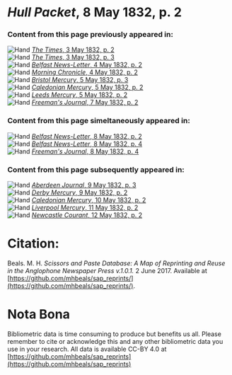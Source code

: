 # *Hull Packet*, 8 May 1832, p. 2  
  
### Content from this page previously appeared in:  
![Hand](http://scissorsandpaste.net/wp-content/uploads/2017/06/smallhandpointer.png) [*The Times*, 3 May 1832, p. 2](https://mhbeals.github.io/sap_html/The-Times/The-Times-3-May-1832-p-2)  
![Hand](http://scissorsandpaste.net/wp-content/uploads/2017/06/smallhandpointer.png) [*The Times*, 3 May 1832, p. 3](https://mhbeals.github.io/sap_html/The-Times/The-Times-3-May-1832-p-3)  
![Hand](http://scissorsandpaste.net/wp-content/uploads/2017/06/smallhandpointer.png) [*Belfast News-Letter*, 4 May 1832, p. 2](https://mhbeals.github.io/sap_html/Belfast-News-Letter/Belfast-News-Letter-4-May-1832-p-2)  
![Hand](http://scissorsandpaste.net/wp-content/uploads/2017/06/smallhandpointer.png) [*Morning Chronicle*, 4 May 1832, p. 2](https://mhbeals.github.io/sap_html/Morning-Chronicle/Morning-Chronicle-4-May-1832-p-2)  
![Hand](http://scissorsandpaste.net/wp-content/uploads/2017/06/smallhandpointer.png) [*Bristol Mercury*, 5 May 1832, p. 3](https://mhbeals.github.io/sap_html/Bristol-Mercury/Bristol-Mercury-5-May-1832-p-3)  
![Hand](http://scissorsandpaste.net/wp-content/uploads/2017/06/smallhandpointer.png) [*Caledonian Mercury*, 5 May 1832, p. 2](https://mhbeals.github.io/sap_html/Caledonian-Mercury/Caledonian-Mercury-5-May-1832-p-2)  
![Hand](http://scissorsandpaste.net/wp-content/uploads/2017/06/smallhandpointer.png) [*Leeds Mercury*, 5 May 1832, p. 2](https://mhbeals.github.io/sap_html/Leeds-Mercury/Leeds-Mercury-5-May-1832-p-2)  
![Hand](http://scissorsandpaste.net/wp-content/uploads/2017/06/smallhandpointer.png) [*Freeman's Journal*, 7 May 1832, p. 2](https://mhbeals.github.io/sap_html/Freeman's-Journal/Freeman's-Journal-7-May-1832-p-2)  
  
### Content from this page simeltaneously appeared in:  
![Hand](http://scissorsandpaste.net/wp-content/uploads/2017/06/smallhandpointer.png) [*Belfast News-Letter*, 8 May 1832, p. 2](https://mhbeals.github.io/sap_html/Belfast-News-Letter/Belfast-News-Letter-8-May-1832-p-2)  
![Hand](http://scissorsandpaste.net/wp-content/uploads/2017/06/smallhandpointer.png) [*Belfast News-Letter*, 8 May 1832, p. 4](https://mhbeals.github.io/sap_html/Belfast-News-Letter/Belfast-News-Letter-8-May-1832-p-4)  
![Hand](http://scissorsandpaste.net/wp-content/uploads/2017/06/smallhandpointer.png) [*Freeman's Journal*, 8 May 1832, p. 4](https://mhbeals.github.io/sap_html/Freeman's-Journal/Freeman's-Journal-8-May-1832-p-4)  
  
### Content from this page subsequently appeared in:  
![Hand](http://scissorsandpaste.net/wp-content/uploads/2017/06/smallhandpointer.png) [*Aberdeen Journal*, 9 May 1832, p. 3](https://mhbeals.github.io/sap_html/Aberdeen-Journal/Aberdeen-Journal-9-May-1832-p-3)  
![Hand](http://scissorsandpaste.net/wp-content/uploads/2017/06/smallhandpointer.png) [*Derby Mercury*, 9 May 1832, p. 2](https://mhbeals.github.io/sap_html/Derby-Mercury/Derby-Mercury-9-May-1832-p-2)  
![Hand](http://scissorsandpaste.net/wp-content/uploads/2017/06/smallhandpointer.png) [*Caledonian Mercury*, 10 May 1832, p. 2](https://mhbeals.github.io/sap_html/Caledonian-Mercury/Caledonian-Mercury-10-May-1832-p-2)  
![Hand](http://scissorsandpaste.net/wp-content/uploads/2017/06/smallhandpointer.png) [*Liverpool Mercury*, 11 May 1832, p. 2](https://mhbeals.github.io/sap_html/Liverpool-Mercury/Liverpool-Mercury-11-May-1832-p-2)  
![Hand](http://scissorsandpaste.net/wp-content/uploads/2017/06/smallhandpointer.png) [*Newcastle Courant*, 12 May 1832, p. 2](https://mhbeals.github.io/sap_html/Newcastle-Courant/Newcastle-Courant-12-May-1832-p-2)  


# Citation: 

Beals. M. H. *Scissors and Paste Database: A Map of Reprinting and Reuse in the Anglophone Newspaper Press v.1.0.1.* 2 June 2017. Available at [https://github.com/mhbeals/sap_reprints/](https://github.com/mhbeals/sap_reprints/). 

# Nota Bona

Bibliometric data is time consuming to produce but benefits us all. Please remember to cite or acknowledge this and any other bibliometric data you use in your research. All data is available CC-BY 4.0 at [https://github.com/mhbeals/sap_reprints](https://github.com/mhbeals/sap_reprints)